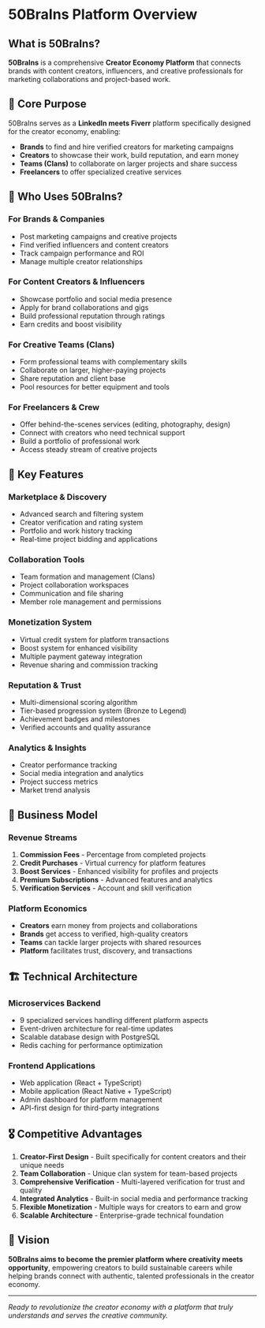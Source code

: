 # 50BraIns Platform Overview

## What is 50BraIns?

**50BraIns** is a comprehensive **Creator Economy Platform** that connects brands with content creators, influencers, and creative professionals for marketing collaborations and project-based work.

## 🎯 Core Purpose

50BraIns serves as a **LinkedIn meets Fiverr** platform specifically designed for the creator economy, enabling:

- **Brands** to find and hire verified creators for marketing campaigns
- **Creators** to showcase their work, build reputation, and earn money
- **Teams (Clans)** to collaborate on larger projects and share success
- **Freelancers** to offer specialized creative services

## 👥 Who Uses 50BraIns?

### **For Brands & Companies**
- Post marketing campaigns and creative projects
- Find verified influencers and content creators
- Track campaign performance and ROI
- Manage multiple creator relationships

### **For Content Creators & Influencers**
- Showcase portfolio and social media presence
- Apply for brand collaborations and gigs
- Build professional reputation through ratings
- Earn credits and boost visibility

### **For Creative Teams (Clans)**
- Form professional teams with complementary skills
- Collaborate on larger, higher-paying projects
- Share reputation and client base
- Pool resources for better equipment and tools

### **For Freelancers & Crew**
- Offer behind-the-scenes services (editing, photography, design)
- Connect with creators who need technical support
- Build a portfolio of professional work
- Access steady stream of creative projects

## 🚀 Key Features

### **Marketplace & Discovery**
- Advanced search and filtering system
- Creator verification and rating system
- Portfolio and work history tracking
- Real-time project bidding and applications

### **Collaboration Tools**
- Team formation and management (Clans)
- Project collaboration workspaces
- Communication and file sharing
- Member role management and permissions

### **Monetization System**
- Virtual credit system for platform transactions
- Boost system for enhanced visibility
- Multiple payment gateway integration
- Revenue sharing and commission tracking

### **Reputation & Trust**
- Multi-dimensional scoring algorithm
- Tier-based progression system (Bronze to Legend)
- Achievement badges and milestones
- Verified accounts and quality assurance

### **Analytics & Insights**
- Creator performance tracking
- Social media integration and analytics
- Project success metrics
- Market trend analysis

## 💼 Business Model

### **Revenue Streams**
1. **Commission Fees** - Percentage from completed projects
2. **Credit Purchases** - Virtual currency for platform features
3. **Boost Services** - Enhanced visibility for profiles and projects
4. **Premium Subscriptions** - Advanced features and analytics
5. **Verification Services** - Account and skill verification

### **Platform Economics**
- **Creators** earn money from projects and collaborations
- **Brands** get access to verified, high-quality creators
- **Teams** can tackle larger projects with shared resources
- **Platform** facilitates trust, discovery, and transactions

## 🏗️ Technical Architecture

### **Microservices Backend**
- 9 specialized services handling different platform aspects
- Event-driven architecture for real-time updates
- Scalable database design with PostgreSQL
- Redis caching for performance optimization

### **Frontend Applications**
- Web application (React + TypeScript)
- Mobile application (React Native + TypeScript)
- Admin dashboard for platform management
- API-first design for third-party integrations

## 🎖️ Competitive Advantages

1. **Creator-First Design** - Built specifically for content creators and their unique needs
2. **Team Collaboration** - Unique clan system for team-based projects
3. **Comprehensive Verification** - Multi-layered verification for trust and quality
4. **Integrated Analytics** - Built-in social media and performance tracking
5. **Flexible Monetization** - Multiple ways for creators to earn and grow
6. **Scalable Architecture** - Enterprise-grade technical foundation

## 🌟 Vision

**50BraIns aims to become the premier platform where creativity meets opportunity**, empowering creators to build sustainable careers while helping brands connect with authentic, talented professionals in the creator economy.

---

*Ready to revolutionize the creator economy with a platform that truly understands and serves the creative community.*
